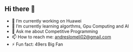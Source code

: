 ## Hi there 👋
- 🔭 I’m currently working on Huawei
- 🌱 I’m currently learning algorthms, Gpu Computing and AI
- 💬 Ask me about Competitive  Programming 
- 📫 How to reach me: andreslomeli02@gmail.com
- ⚡ Fun fact: 49ers Big Fan
<!--
**andreslomelig/andreslomelig** is a ✨ _special_ ✨ repository because its `README.md` (this file) appears on your GitHub profile.

Here are some ideas to get you started:


-->
